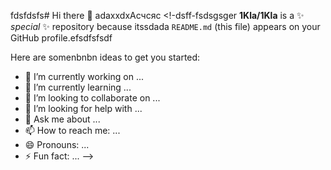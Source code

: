 fdsfdsfs# Hi there 👋
adaxxdxAсчсяс
<!-dsff-fsdsgsger
**1Kla/1Kla** is a ✨ _special_ ✨ repository because itssdada `README.md` (this file) appears on your GitHub profile.efsdfsfsdf

Here are somenbnbn ideas to get you started:

- 🔭 I’m currently working on ...
- 🌱 I’m currently learning ...
- 👯 I’m looking to collaborate on ...
- 🤔 I’m looking for help with ...
- 💬 Ask me about ...
- 📫 How to reach me: ...
- 😄 Pronouns: ...
- ⚡ Fun fact: ...
-->
